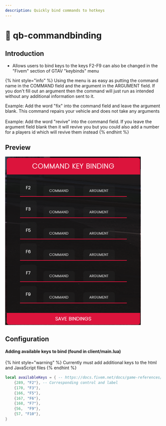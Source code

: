 ```yaml
---
description: Quickly bind commands to hotkeys
---
```


# 🔄 qb-commandbinding

## Introduction

* Allows users to bind keys to the keys F2-F9 can also be changed in the "Fivem" section of GTAV "keybinds" menu

{% hint style="info" %}
Using the menu is as easy as putting the command name in the COMMAND field and the argument in the ARGUMENT field. If you don't fill out an argument then the command will just run as intended without any additional information sent to it.

Example: Add the word "fix" into the command field and leave the argument blank. This command repairs your vehicle and does not take any arguments\
\
Example: Add the word "revive" into the command field. If you leave the argument field blank then it will revive you but you could also add a number for a players id which will revive them instead
{% endhint %}

## Preview

![](../.gitbook/assets/commandbinding.png)

## Configuration

#### Adding available keys to bind (found in client/main.lua)

{% hint style="warning" %}
Currently must add additional keys to the html and JavaScript files
{% endhint %}

```lua
local availableKeys = { -- https://docs.fivem.net/docs/game-references/controls/
    {289, "F2"}, -- Corresponding control and label
    {170, "F3"},
    {166, "F5"},
    {167, "F6"},
    {168, "F7"},
    {56,  "F9"},
    {57, "F10"},
}
```
